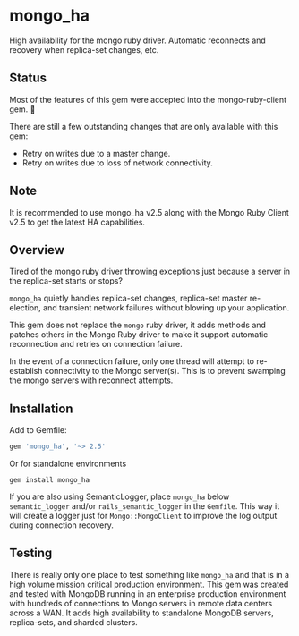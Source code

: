 # mongo_ha

High availability for the mongo ruby driver. Automatic reconnects and recovery when replica-set changes, etc.

## Status

Most of the features of this gem were accepted into the mongo-ruby-client gem. :tada:

There are still a few outstanding changes that are only available with this gem:
* Retry on writes due to a master change.
* Retry on writes due to loss of network connectivity.

## Note

It is recommended to use mongo_ha v2.5 along with the Mongo Ruby Client v2.5 to get the latest HA capabilities. 

## Overview

Tired of the mongo ruby driver throwing exceptions just because a server in the
replica-set starts or stops?

`mongo_ha` quietly handles replica-set changes, replica-set master re-election,
and transient network failures without blowing up your application.

This gem does not replace the `mongo` ruby driver, it adds methods and patches
others in the Mongo Ruby driver to make it support automatic reconnection and
retries on connection failure.

In the event of a connection failure, only one thread will attempt to re-establish
connectivity to the Mongo server(s). This is to prevent swamping the mongo
servers with reconnect attempts.

## Installation

Add to Gemfile:

```ruby
gem 'mongo_ha', '~> 2.5'
```

Or for standalone environments

```shell
gem install mongo_ha
```

If you are also using SemanticLogger, place `mongo_ha` below `semantic_logger`
and/or `rails_semantic_logger` in the `Gemfile`. This way it will create a logger
just for `Mongo::MongoClient` to improve the log output during connection recovery.

## Testing

There is really only one place to test something like `mongo_ha` and that is in
a high volume mission critical production environment.
This gem was created and tested with MongoDB running in an
enterprise production environment with hundreds of connections to Mongo servers
in remote data centers across a WAN. It adds high availability to standalone
MongoDB servers, replica-sets, and sharded clusters.
